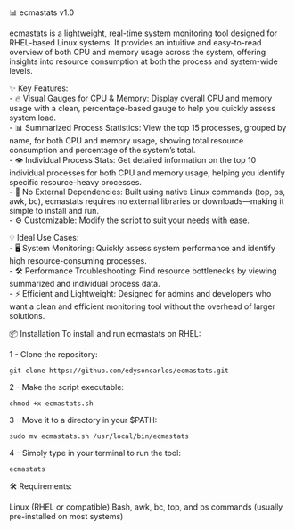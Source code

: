 📊 ecmastats v1.0

ecmastats is a lightweight, real-time system monitoring tool designed for RHEL-based Linux systems. It provides an intuitive and easy-to-read overview of both CPU and memory usage across the system, offering insights into resource consumption at both the process and system-wide levels.

✨ Key Features:<br>
      - 🔥 Visual Gauges for CPU & Memory: Display overall CPU and memory usage with a clean, percentage-based gauge to help you quickly assess system load.<br>
      - 📊 Summarized Process Statistics: View the top 15 processes, grouped by name, for both CPU and memory usage, showing total resource consumption and percentage of the system’s total.<br>
      - 👁️ Individual Process Stats: Get detailed information on the top 10 individual processes for both CPU and memory usage, helping you identify specific resource-heavy processes.<br>
      - 🚀 No External Dependencies: Built using native Linux commands (top, ps, awk, bc), ecmastats requires no external libraries or downloads—making it simple to install and run.<br>
      - ⚙️ Customizable: Modify the script to suit your needs with ease.

💡 Ideal Use Cases:<br>
      - 🖥️ System Monitoring: Quickly assess system performance and identify high resource-consuming processes. <br>
      - 🛠️ Performance Troubleshooting: Find resource bottlenecks by viewing summarized and individual process data.<br>
      - ⚡ Efficient and Lightweight: Designed for admins and developers who want a clean and efficient monitoring tool without the overhead of larger solutions.<br>

📦 Installation
To install and run ecmastats on RHEL:

1 - Clone the repository:
```
git clone https://github.com/edysoncarlos/ecmastats.git
```
2 - Make the script executable:
```
chmod +x ecmastats.sh
```
3 - Move it to a directory in your $PATH:
```
sudo mv ecmastats.sh /usr/local/bin/ecmastats
```
4 - Simply type in your terminal to run the tool:
```
ecmastats
```




🛠️ Requirements:

Linux (RHEL or compatible)
Bash, awk, bc, top, and ps commands (usually pre-installed on most systems)

